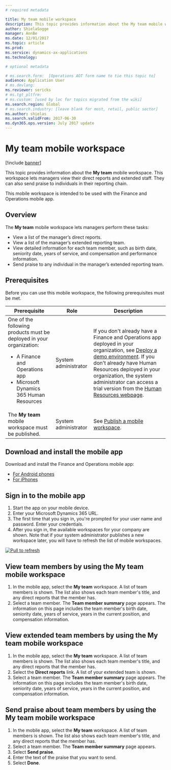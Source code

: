 ```yaml
---
# required metadata

title: My team mobile workspace
description: This topic provides information about the My team mobile workspace, which lets managers view their direct reports and extended staff.
author: ShielaSogge
manager: AnnBe
ms.date: 12/01/2017
ms.topic: article
ms.prod: 
ms.service: dynamics-ax-applications
ms.technology: 

# optional metadata

# ms.search.form:  [Operations AOT form name to tie this topic to]
audience: Application User
# ms.devlang: 
ms.reviewer: sericks
# ms.tgt_pltfrm: 
# ms.custom: [used by loc for topics migrated from the wiki]
ms.search.region: Global
# ms.search.industry: [leave blank for most, retail, public sector]
ms.author: shielas
ms.search.validFrom: 2017-06-30 
ms.dyn365.ops.version: July 2017 update 
---
```


# My team mobile workspace

[!include [banner](../includes/banner.md)]

This topic provides information about the **My team** mobile workspace. This workspace lets managers view their direct reports and extended staff. They can also send praise to individuals in their reporting chain.

This mobile workspace is intended to be used with the Finance and Operations mobile app.

## Overview 
The **My team** mobile workspace lets managers perform these tasks:

- View a list of the manager’s direct reports.
- View a list of the manager’s extended reporting team.
- View detailed information for each team member, such as birth date, seniority date, years of service, and compensation and performance information.
- Send praise to any individual in the manager’s extended reporting team.

## Prerequisites
Before you can use this mobile workspace, the following prerequisites must be met.

<table>
<thead>
<tr class="header">
<th>Prerequisite</th>
<th>Role</th>
<th>Description</th>
</tr>
</thead>
<tbody>
<tr class="odd">
<td>One of the following products must be deployed in your organization:
<ul><li>A Finance and Operations app</li>
<li>Microsoft Dynamics 365 Human Resources</li>
</ul>
</td>
<td>System administrator</td>
<td>If you don&#39;t already have a Finance and Operations app deployed in your organization, see <a href="../deployment/deploy-demo-environment.md">Deploy a demo environment</a>. If you don&#39;t already have Human Resources deployed in your organization, the system administrator can access a trial version from the <a href="https://dynamics.microsoft.com/human-resources/overview/">Human Resources webpage</a>.
</td>
</tr>
<tr class="even">
<td>The <strong>My team</strong> mobile workspace must be published.</td>
<td>System administrator</td>
<td>See <a href="publish-mobile-workspace.md">Publish a mobile workspace</a>.</td>
</tr>
</tbody>
</table>

## Download and install the mobile app

Download and install the Finance and Operations mobile app:

-   [For Android phones](https://go.microsoft.com/fwlink/?linkid=850662)
-   [For iPhones](https://go.microsoft.com/fwlink/?linkid=850663)

## Sign in to the mobile app
1.  Start the app on your mobile device.
2.  Enter your Microsoft Dynamics 365 URL.
3.  The first time that you sign in, you're prompted for your user name and password. Enter your credentials.
4.  After you sign in, the available workspaces for your company are shown. Note that if your system administrator publishes a new workspace later, you will have to refresh the list of mobile workspaces.

[![Pull to refresh](./media/pull-to-refresh-list-of-workspaces-183x300.png)](./media/pull-to-refresh-list-of-workspaces.png)

## View team members by using the My team mobile workspace
1.	In the mobile app, select the **My team** workspace. A list of team members is shown. The list also shows each team member's title, and any direct reports that the member has.
2.	Select a team member. The **Team member summary** page appears. The information on this page includes the team member's birth date, seniority date, years of service, years in the current position, and compensation information.

## View extended team members by using the My team mobile workspace
1.	In the mobile app, select the **My team** workspace. A list of team members is shown. The list also shows each team member's title, and any direct reports that the member has.
1.	Select the **Direct reports** link. A list of your extended team is shown.
1.	Select a team member. The **Team member summary** page appears. The information on this page includes the team member's birth date, seniority date, years of service, years in the current position, and compensation information.

## Send praise about team members by using the My team mobile workspace
1.	In the mobile app, select the **My team** workspace. A list of team members is shown. The list also shows each team member's title, and any direct reports that the member has.
1.	Select a team member. The **Team member summary** page appears.
1.	Select **Send praise**. 
1. Enter the text of the praise that you want to send. 
1. Select **Done**.
